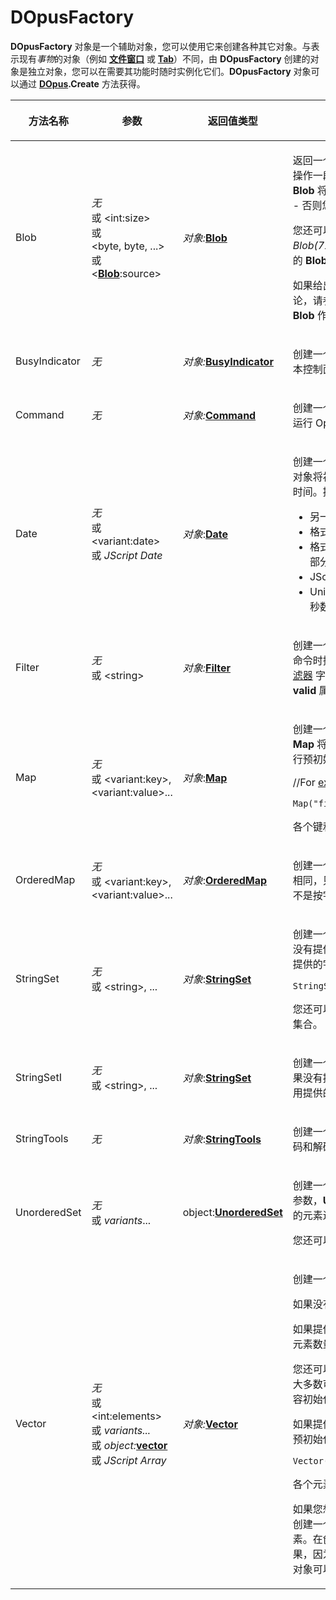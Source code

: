 # DOpusFactory

**DOpusFactory** 对象是一个辅助对象，您可以使用它来创建各种其它对象。与表示现有*事物*的对象（例如 **[文件窗口](lister.zh.md)** 或 **[Tab](tab.zh.md)**）不同，由 **DOpusFactory** 创建的对象是独立对象，您可以在需要其功能时随时实例化它们。**DOpusFactory** 对象可以通过 **[DOpus](dopus.zh.md).Create** 方法获得。

<table>
<thead><tr><th>
方法名称</th><th>

**参数**</th><th>
返回值类型</th><th>
描述
</th></tr></thead><tbody><tr><td>
Blob</td><td>

*无*  
或 \<int:size\>  
或 <nobr>\<byte, byte, ...\></nobr>  
或 \<**[Blob](blob.zh.md)**:source\></td><td>

*对象:***[Blob](blob.zh.md)**</td><td>

返回一个新的 **[Blob](blob.zh.md)** 对象，它允许您从脚本访问和操作一段二进制数据。如果没有给出参数，新的 **Blob** 将为空 - 您可以使用 **resize** 方法设置其大小 - 否则您可以指定初始大小作为参数。

您还可以通过指定实际字节值（例如 *Blob(72,69,76,76,79)*）来创建一个预先填充数据的 **Blob**。

如果给出了另一个 **Blob**（或数组 - 有关此的讨论，请参阅 **Blob** 对象的文档），则将创建新的 **Blob** 作为现有 **Blob** 的副本。
</td></tr><tr><td>
BusyIndicator</td><td>

*无*</td><td>

*对象:***[BusyIndicator](busyindicator.zh.md)**</td><td>

创建一个新的 **[BusyIndicator](busyindicator.zh.md)** 对象，它允许您从脚本控制面包屑栏繁忙指示器。
</td></tr><tr><td>
Command</td><td>

*无*</td><td>

*对象:***[Command](command.zh.md)**</td><td>

创建一个新的 **[Command](command.zh.md)** 对象，它允许您从脚本运行 Opus 命令。
</td></tr><tr><td>
Date</td><td>

*无*  
或 \<variant:date\>  
或 *JScript Date*</td><td>

*对象*:**[Date](date.zh.md)**</td><td>

创建一个新的 **[Date](date.zh.md)** 对象。如果提供日期值，则新对象将初始化为该值，否则日期将设置为当前本地时间。提供的 value 可以是以下之一：

- 另一个 **Date** 对象
- 格式为 "yyyymmdd" 的字符串
- 格式为 "yyyy-mm-dd hh:mm:ss.mmm"（或部分）的字符串
- JScript **Date** 对象
- Unix 时间戳值（自 1970 年 1 月 1 日以来的秒数）。
</td></tr><tr><td>
Filter</td><td>

*无*  
或 \<string\></td><td>

*对象:***[Filter](filter.zh.md)**</td><td>

创建一个新的 **[Filter](filter.zh.md)** 对象，它允许您在从脚本运行命令时控制递归过滤。您可以选择提供一个 [文本过滤器](/Manual/file_operations/filtered_operations/textual_filters.zh.md) 字符串来初始化过滤器。检查新 **Filter** 对象的 **valid** 属性以确定此字符串是否成功解析。
</td></tr><tr><td>
Map</td><td>

*无*  
或 \<variant:key\>,  
\<variant:value\>...</td><td>

*对象*:**[Map](map.zh.md)**</td><td>

创建一个新的 **[Map](map.zh.md)** 对象。如果没有提供参数，**Map** 将为空。否则，**Map** 将使用提供的键/值对进行预初始化。

//For <example://>

    Map("firstname","fred","lastname","bloggs");

各个键和值可以是不同的类型。
</td></tr><tr><td>
OrderedMap</td><td>

*无*  
或 \<variant:key\>,  
\<variant:value\>...</td><td>

*对象*:**[OrderedMap](orderedmap.zh.md)**</td><td>

创建一个新的 **[OrderedMap](orderedmap.zh.md)** 对象。这与 [Map](Map.zh.md) 对象相同，只是它保留添加到映射中的项目的顺序，而不是按字母顺序排序。
</td></tr><tr><td>
StringSet</td><td>

*无*  
或 \<string\>, ...</td><td>

*对象*:**[StringSet](stringset.zh.md)**</td><td>

创建一个新的区分大小写的 **[StringSet](stringset.zh.md)** 对象。如果没有提供参数，**StringSet** 将为空。否则它将使用提供的字符串进行预初始化；例如：

    StringSet("dog","cat","pony");

您还可以传递字符串数组或 **[Vector](vector.zh.md)** 对象来初始化集合。
</td></tr><tr><td>
StringSetI</td><td>

*无*  
或 \<string\>, ...</td><td>

*对象*:**[StringSet](stringset.zh.md)**</td><td>

创建一个新的不区分大小写的 **[StringSet](stringset.zh.md)** 对象。如果没有提供参数，**StringSet** 将为空。否则它将使用提供的字符串进行预初始化。
</td></tr><tr><td>
StringTools</td><td>

*无*</td><td>

*对象*:**[StringTools](stringtools.zh.md)**</td><td>

创建一个新的 **[StringTools](stringtools.zh.md)** 对象，它提供字符串编码和解码的辅助函数。
</td></tr><tr><td>
UnorderedSet</td><td>

*无*  
或 *variants*...</td><td>

object:**[UnorderedSet](unorderedset.zh.md)**</td><td>

创建一个新的 **[UnorderedSet](unorderedset.zh.md)** 对象。如果没有提供参数，**UnorderedSet** 将为空。否则它将使用提供的元素进行预初始化。

您还可以传递数组或 **[Vector](vector.zh.md)** 来初始化集合。
</td></tr><tr><td>
Vector</td><td>

*无*  
或 \<int:elements\>  
或 *variants...*  
或 *object:***[vector](vector.zh.md)**  
或 *JScript Array*</td><td>

*对象:***[Vector](vector.zh.md)**</td><td>

创建一个新的 **[Vector](vector.zh.md)** 对象。

如果没有提供参数，**Vector** 将为空。

如果提供单个整数参数，**Vector** 将预初始化为该元素数量。

您还可以传递另一个 **[Vector](vector.zh.md)** 或 *JScript* 数组，或大多数可枚举对象，作为参数来使用现有集合的内容初始化新的 **Vector**。

如果提供多个参数，**Vector** 将使用这些元素进行预初始化；例如：

    Vector("dog","cat","horse");

各个元素可以是不同的类型。

如果您想创建一个只有一个元素的 **Vector**，最好创建一个空的 **Vector**，然后在第二步添加该元素。在创建期间传递单个元素可能会产生意外结果，因为它可能被解释为其它情况之一。（许多脚本对象可以隐式转换为整数或集合。）
</td></tr></tbody>
</table>